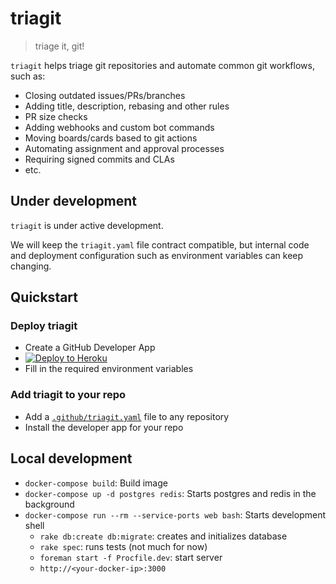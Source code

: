 # triagit

> triage it, git!

`triagit` helps triage git repositories and automate common git workflows, such as:

- Closing outdated issues/PRs/branches
- Adding title, description, rebasing and other rules
- PR size checks
- Adding webhooks and custom bot commands
- Moving boards/cards based to git actions
- Automating assignment and approval processes
- Requiring signed commits and CLAs
- etc.

## Under development

`triagit` is under active development.

We will keep the `triagit.yaml` file contract compatible,
but internal code and deployment configuration such as
environment variables can keep changing.

## Quickstart

### Deploy triagit

- Create a GitHub Developer App
- [![Deploy to Heroku](https://www.herokucdn.com/deploy/button.svg)](https://heroku.com/deploy)
- Fill in the required environment variables

### Add triagit to your repo

- Add a [`.github/triagit.yaml`](https://github.com/triagit/test-repo/blob/master/.github/triagit.yaml) file to any repository
- Install the developer app for your repo

## Local development

* `docker-compose build`: Build image
* `docker-compose up -d postgres redis`: Starts postgres and redis in the background
* `docker-compose run --rm --service-ports web bash`: Starts development shell
  * `rake db:create db:migrate`: creates and initializes database
  * `rake spec`: runs tests (not much for now)
  * `foreman start -f Procfile.dev`: start server
  * `http://<your-docker-ip>:3000`
